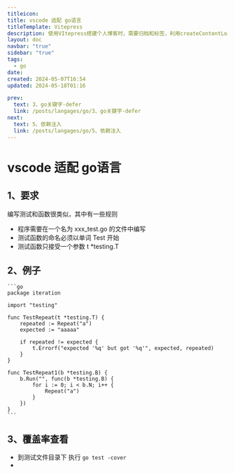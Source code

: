 ```yaml
---
titleicon: 
title: vscode 适配 go语言
titleTemplate: Vitepress
description: 使用VItepress搭建个人博客时，需要归档和标签，利用createContentLoader进行生成
layout: doc
navbar: "true"
sidebar: "true"
tags: 
  - go
date: 
created: 2024-05-07T16:54
updated: 2024-05-18T01:16

prev:
  text: 3、go关键字-defer
  link: /posts/langages/go/3、go关键字-defer
next:
  text: 5、依赖注入
  link: /posts/langages/go/5、依赖注入
---
```


# vscode 适配 go语言

## 1、要求

编写测试和函数很类似，其中有一些规则
- 程序需要在一个名为 xxx_test.go 的文件中编写
- 测试函数的命名必须以单词 Test 开始
- 测试函数只接受一个参数 t *testing.T

## 2、例子
    ```go
    package iteration

    import "testing"

    func TestRepeat(t *testing.T) {
        repeated := Repeat("a")
        expected := "aaaaa"

        if repeated != expected {
            t.Errorf("expected '%q' but got '%q'", expected, repeated)
        }
    }
    
    func TestRepeat1(b *testing.B) {
        b.Run("", func(b *testing.B) {
            for i := 0; i < b.N; i++ {
                Repeat("a")
            }
        })
    }
    ```

## 3、覆盖率查看

- 到测试文件目录下 执行  `go test -cover`
- 